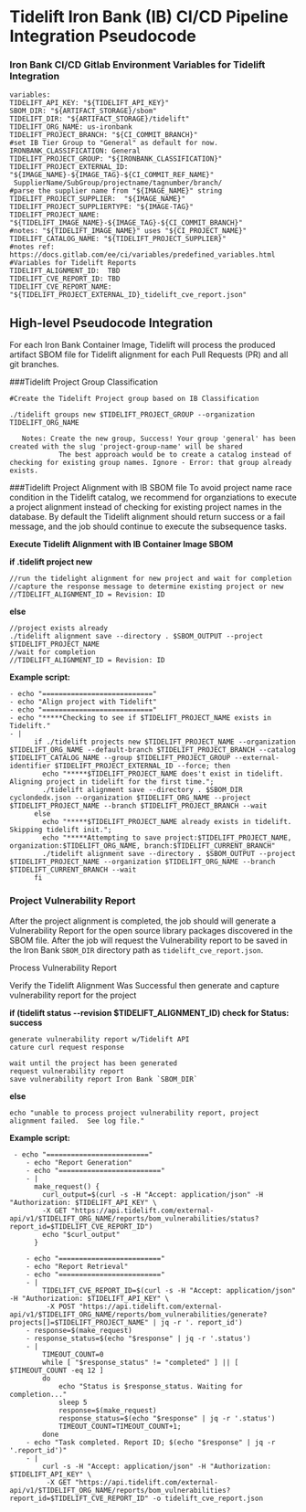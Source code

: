 # Tidelift Iron Bank (IB) CI/CD Pipeline Integration Pseudocode 


### Iron Bank CI/CD Gitlab Environment Variables for Tidelift Integration

```
variables:
TIDELIFT_API_KEY: "${TIDELIFT_API_KEY}"
SBOM_DIR: "${ARTIFACT_STORAGE}/sbom"
TIDELIFT_DIR: "${ARTIFACT_STORAGE}/tidelift"
TIDELIFT_ORG_NAME: us-ironbank
TIDELIFT_PROJECT_BRANCH: "${CI_COMMIT_BRANCH}"
#set IB Tier Group to "General" as default for now. 
IRONBANK_CLASSIFICATION: General  
TIDELIFT_PROJECT_GROUP: "${IRONBANK_CLASSIFICATION}" 
TIDELIFT_PROJECT_EXTERNAL_ID: "${IMAGE_NAME}-${IMAGE_TAG}-${CI_COMMIT_REF_NAME}"
 SupplierName/SubGroup/projectname/tagnumber/branch/
#parse the supplier name from "${IMAGE_NAME}" string 
TIDELIFT_PROJECT_SUPPLIER:  "${IMAGE_NAME}" 
TIDELIFT_PROJECT_SUPPLIERTYPE: "${IMAGE-TAG}"
TIDELIFT_PROJECT_NAME: "${TIDELIFT_IMAGE_NAME}-${IMAGE_TAG}-${CI_COMMIT_BRANCH}"  
#notes: "${TIDELIFT_IMAGE_NAME}" uses "${CI_PROJECT_NAME}"
TIDELIFT_CATALOG_NAME: "${TIDELIFT_PROJECT_SUPPLIER}"
#notes ref: https://docs.gitlab.com/ee/ci/variables/predefined_variables.html 
#Variables for Tidelift Reports
TIDELIFT_ALIGNMENT_ID:  TBD
TIDELIFT_CVE_REPORT_ID: TBD
TIDELIFT_CVE_REPORT_NAME:  "${TIDELIFT_PROJECT_EXTERNAL_ID}_tidelift_cve_report.json"
```

## High-level Pseudocode Integration
For each Iron Bank Container Image, Tidelift will process the produced artifact SBOM file for Tidelift alignment for each Pull Requests (PR) and all git branches. 

###Tidelift Project Group Classification

```
#Create the Tidelift Project group based on IB Classification

./tidelift groups new $TIDELIFT_PROJECT_GROUP --organization TIDELIFT_ORG_NAME
   
   Notes: Create the new group, Success! Your group 'general' has been created with the slug 'project-group-name' will be shared 
    		The best approach would be to create a catalog instead of checking for existing group names. Ignore - Error: that group already exists.   
```

###Tidelift Project Alignment with IB SBOM file
To avoid project name race condition in the Tidelift catalog, we recommend for organziations to execute a project alignment instead of checking for existing project names in the database. By default the Tidelift alignment should return success or a fail message, and the job should continue to execute the subsequence tasks. 

**Execute Tidelift Alignment with IB Container Image SBOM**

**if .tidelift project new**

	//run the tidelight alignment for new project and wait for completion
	//capture the response message to determine existing project or new
	//TIDELIFT_ALIGNMENT_ID = Revision: ID

**else** 

	//project exists already 
	./tidelift alignment save --directory . $SBOM_OUTPUT --project $TIDELIFT_PROJECT_NAME 
	//wait for completion
	//TIDELIFT_ALIGNMENT_ID = Revision: ID
	
	

**Example script:**

```
- echo "==========================="
- echo "Align project with Tidelift"
- echo "==========================="
- echo "*****Checking to see if $TIDELIFT_PROJECT_NAME exists in Tidelift."
- |
      if ./tidelift projects new $TIDELIFT_PROJECT_NAME --organization $TIDELIFT_ORG_NAME --default-branch $TIDELIFT_PROJECT_BRANCH --catalog $TIDELIFT_CATALOG_NAME --group $TIDELIFT_PROJECT_GROUP --external-identifier $TIDELIFT_PROJECT_EXTERNAL_ID --force; then
        echo "*****$TIDELIFT_PROJECT_NAME does't exist in tidelift. Aligning project in tidelift for the first time.";
        ./tidelift alignment save --directory . $SBOM_DIR cyclondedx.json --organization $TIDELIFT_ORG_NAME --project $TIDELIFT_PROJECT_NAME --branch $TIDELIFT_PROJECT_BRANCH --wait 
      else 
        echo "*****$TIDELIFT_PROJECT_NAME already exists in tidelift. Skipping tidelift init.";
        echo "*****Attempting to save project:$TIDELIFT_PROJECT_NAME, organization:$TIDELIFT_ORG_NAME, branch:$TIDELIFT_CURRENT_BRANCH"
        ./tidelift alignment save --directory . $SBOM_OUTPUT --project $TIDELIFT_PROJECT_NAME --organization $TIDELIFT_ORG_NAME --branch $TIDELIFT_CURRENT_BRANCH --wait 
      fi
```

### Project Vulnerability Report
After the project alignment is completed, the job should will generate a Vulnerability Report for the open source library packages discovered in the SBOM file. After the job will request the Vulnerability report to be saved in the Iron Bank `SBOM_DIR` directory path as `tidelift_cve_report.json`. 


Process Vulnerability Report 

Verify the Tidelift Alignment Was Successful then generate and capture vulnerability report for the project

**if (tidelift status --revision $TIDELIFT_ALIGNMENT_ID) check for Status: success**

```
generate vulnerability report w/Tidelift API
cature curl request response

wait until the project has been generated 
request vulnerability report 
save vulnerability report Iron Bank `SBOM_DIR`
```


**else**

```echo "unable to process project vulnerability report, project alignment failed.  See log file." ```


**Example script:**

```
 - echo "========================="
    - echo "Report Generation"
    - echo "========================="
    - |
      make_request() {
        curl_output=$(curl -s -H "Accept: application/json" -H "Authorization: $TIDELIFT_API_KEY" \
        -X GET "https://api.tidelift.com/external-api/v1/$TIDELIFT_ORG_NAME/reports/bom_vulnerabilities/status?report_id=$TIDELIFT_CVE_REPORT_ID")
        echo "$curl_output"
      }

    - echo "========================="
    - echo "Report Retrieval"
    - echo "========================="
    - | 
        TIDELIFT_CVE_REPORT_ID=$(curl -s -H "Accept: application/json" -H "Authorization: $TIDELIFT_API_KEY" \
         -X POST "https://api.tidelift.com/external-api/v1/$TIDELIFT_ORG_NAME/reports/bom_vulnerabilities/generate?projects[]=$TIDELIFT_PROJECT_NAME" | jq -r '. report_id')
    - response=$(make_request)
    - response_status=$(echo "$response" | jq -r '.status')
    - |
        TIMEOUT_COUNT=0
        while [ "$response_status" != "completed" ] || [ $TIMEOUT_COUNT -eq 12 ]
        do
            echo "Status is $response_status. Waiting for completion..."
            sleep 5
            response=$(make_request)
            response_status=$(echo "$response" | jq -r '.status')
            TIMEOUT_COUNT=TIMEOUT_COUNT+1;
        done
    - echo "Task completed. Report ID; $(echo "$response" | jq -r '.report_id')"
    - | 
        curl -s -H "Accept: application/json" -H "Authorization: $TIDELIFT_API_KEY" \
         -X GET "https://api.tidelift.com/external-api/v1/$TIDELIFT_ORG_NAME/reports/bom_vulnerabilities?report_id=$TIDELIFT_CVE_REPORT_ID" -o tidelift_cve_report.json
```
